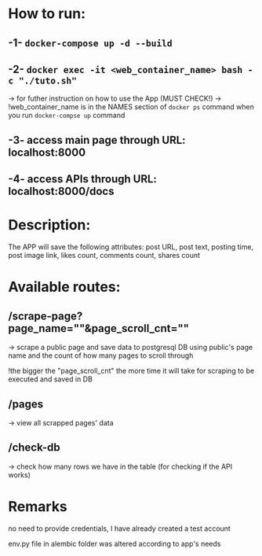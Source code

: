 #    How to run:

##    -1- `docker-compose up -d --build` 

##    -2- `docker exec -it <web_container_name> bash -c "./tuto.sh"` 
-> for futher instruction on how to use the App (MUST CHECK!)
-> !web_container_name is in the NAMES section of `docker ps` command when you run `docker-compse up` command

##    -3- access main page through URL: localhost:8000

##    -4- access APIs through URL: localhost:8000/docs

#    Description:
The APP will save the following attributes: post URL, post text, posting time, post image link, likes count, comments count, shares count

# Available routes:

## /scrape-page?page_name=""&page_scroll_cnt="" 
-> scrape a public page and save data to postgresql DB using public's page name and the count of how many pages to scroll through

!the bigger the "page_scroll_cnt" the more time it will take for scraping to be executed and saved in DB

## /pages 
-> view all scrapped pages' data

## /check-db 
-> check how many rows we have in the table (for checking if the API works)

# Remarks
no need to provide credentials, I have already created a test account

env.py file in alembic folder was altered according to app's needs